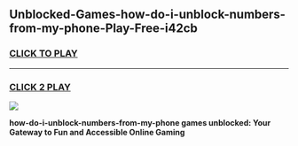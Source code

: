 
## Unblocked-Games-how-do-i-unblock-numbers-from-my-phone-Play-Free-i42cb
<h3>
<a href="https://premium76.site?title=how-do-i-unblock-numbers-from-my-phone&ref=18A1">CLICK TO PLAY</a></h3>
<hr>

<h3>
<a href="https://premium76.site?title=how-do-i-unblock-numbers-from-my-phone&ref=18A1">CLICK 2 PLAY</a>
  
</h3>

<a href="https://premium76.site?title=how-do-i-unblock-numbers-from-my-phone&ref=18A1"><img src="https://clearcache.store/games.png"></a>


**how-do-i-unblock-numbers-from-my-phone games unblocked: Your Gateway to Fun and Accessible Online Gaming**
